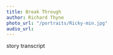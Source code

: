 ```yaml
---
title: Break Through
author: Richard Thyne
photo_url: "/portraits/Ricky-min.jpg"
audio_url: 
---
```


story transcript